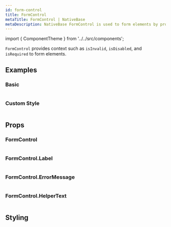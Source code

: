 ```yaml
---
id: form-control
title: FormControl
metaTitle: FormControl | NativeBase
metaDescription: NativeBase FormControl is used to form elements by providing context such as isInvalid, isDisabled, and isRequired. Read examples of the FormControl component.
---
```


import { ComponentTheme } from '../../src/components';

`FormControl` provides context such as `isInvalid`, `isDisabled`, and `isRequired` to form elements.

## Examples

### Basic

```ComponentSnackPlayer path=components,composites,FormControl,Usage.tsx

```

### Custom Style

```ComponentSnackPlayer path=components,composites,FormControl,CustomStyle.tsx

```

## Props

### FormControl

```ComponentPropTable path=composites,FormControl,FormControl.tsx

```

### FormControl.Label

```ComponentPropTable path=composites,FormControl,FormControlLabel.tsx

```

### FormControl.ErrorMessage

```ComponentPropTable path=composites,FormControl,FormControlErrorMessage.tsx

```

### FormControl.HelperText

```ComponentPropTable path=composites,FormControl,FormControlHelperText.tsx

```

## Styling

<ComponentTheme name="formControl" fileName="form-control" />

